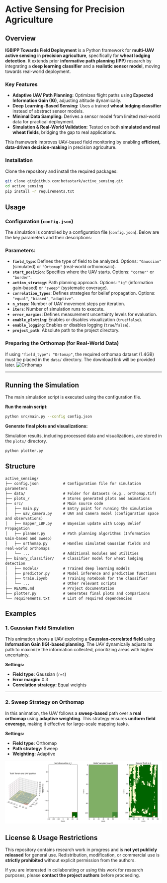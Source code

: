 # Active Sensing for Precision Agriculture

## Overview  

**IGBIPP Towards Field Deployment** is a Python framework for **multi-UAV active sensing** in **precision agriculture**, specifically for **wheat lodging detection**. It extends prior **informative path planning (IPP)** research by integrating a **deep learning classifier** and a **realistic sensor model**, moving towards real-world deployment.  

### Key Features  
- **Adaptive UAV Path Planning:** Optimizes flight paths using **Expected Information Gain (IG)**, adjusting altitude dynamically.  
- **Deep Learning-Based Sensing:** Uses a trained **wheat lodging classifier** instead of abstract sensor models.  
- **Minimal Data Sampling:** Derives a sensor model from limited real-world data for practical deployment.  
- **Simulation & Real-World Validation:** Tested on both **simulated and real wheat fields**, bridging the gap to real applications.  

This framework improves UAV-based field monitoring by enabling **efficient, data-driven decision-making** in precision agriculture.  


### Installation  

Clone the repository and install the required packages:

```bash
git clone git@github.com:botastark/active_sensing.git
cd active_sensing
pip install -r requirements.txt
```


## Usage


### Configuration (`config.json`)  
The simulation is controlled by a configuration file (`config.json`). Below are the key parameters and their descriptions:

### Parameters:
- **`field_type`**: Defines the type of field to be analyzed. Options: `"Gaussian"` (simulated) or `"Ortomap"` (real-world orthomosaic).  
- **`start_position`**: Specifies where the UAV starts. Options: `"corner"` or `"border"`.  
- **`action_strategy`**: Path planning approach. Options: `"ig"` (information gain-based) or `"sweep"` (systematic coverage).  
- **`correlation_types`**: Defines strategies for belief propagation. Options: `"equal"`, `"biased"`, `"adaptive"`.  
- **`n_steps`**: Number of UAV movement steps per iteration.  
- **`iters`**: Number of simulation runs to execute.  
- **`error_margins`**: Defines measurement uncertainty levels for evaluation.  
- **`enable_plotting`**: Enables or disables visualization (`true`/`false`).  
- **`enable_logging`**: Enables or disables logging (`true`/`false`).  
- **`project_path`**: Absolute path to the project directory.  

### Preparing the Orthomap (for Real-World Data)
If using `"field_type": "Ortomap"`, the required orthomap dataset (1.4GB) must be placed in the `data/` directory. The download link will be provided later.
![Orthomap](plots/ortomap_highres.png)  


---
## Running the Simulation  

The main simulation script is executed using the configuration file.

**Run the main script:**
```bash
python src/main.py --config config.json
```

**Generate final plots and visualizations:**

Simulation results, including processed data and visualizations, are stored in the `plots/` directory.
```bash
python plotter.py
```


## Structure

```plaintext
active_sensing/
├── config.json           # Configuration file for simulation parameters
├── data/                 # Folder for datasets (e.g., orthomap.tif)
├── plots_/               # Stores generated plots and animations
├── src/                  # Main source code
│   ├── main.py           # Entry point for running the simulation
│   ├── uav_camera.py     # UAV and camera model (configuration space and observations)
│   ├── mapper_LBP.py     # Bayesian update with Loopy Belief Propagation
│   ├── planner.py        # Path planning algorithms (Information Gain-based and Sweep)
│   ├── orthomap.py       # Handles simulated Gaussian fields and real-world orthomaps
│   └── ...               # Additional modules and utilities
├── binary_classifier/    # Classifier model for wheat lodging detection
│   ├── models/           # Trained deep learning models
│   ├── predictor.py      # Model inference and prediction functions
│   ├── train.ipynb       # Training notebook for the classifier
│   └── ...               # Other relevant scripts
├── README.md             # Project documentation
├── plotter.py            # Generates final plots and comparisons
└── requirements.txt      # List of required dependencies
```
## Examples  

### 1. Gaussian Field Simulation  
This animation shows a UAV exploring a **Gaussian-correlated field** using **Information Gain (IG)-based planning**. The UAV dynamically adjusts its path to maximize the information collected, prioritizing areas with higher uncertainty.

**Settings:**
- **Field type:** Gaussian (`r=4`)
- **Error margin:** 0.3
- **Correlation strategy:** Equal weights  


---

### 2. Sweep Strategy on Orthomap  
In this animation, the UAV follows a **sweep-based** path over a **real orthomap** using **adaptive weighting**. This strategy ensures **uniform field coverage**, making it effective for large-scale mapping tasks.

**Settings:**
- **Field type:** Orthomap  
- **Path strategy:** Sweep  
- **Weighting:** Adaptive  

![Sweep Animation](plots/sweep_adaptive_orthomap.gif)  

## License & Usage Restrictions  

This repository contains research work in progress and is **not yet publicly released** for general use. Redistribution, modification, or commercial use is **strictly prohibited** without explicit permission from the authors.  

If you are interested in collaborating or using this work for research purposes, please **contact the project authors** before proceeding.  
